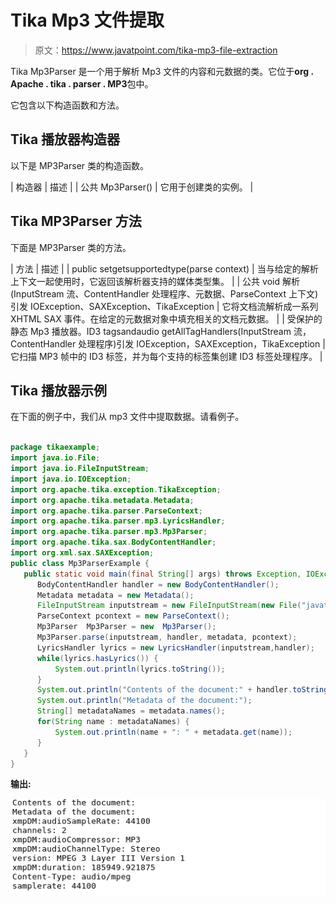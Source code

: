# Tika Mp3 文件提取

> 原文：<https://www.javatpoint.com/tika-mp3-file-extraction>

Tika Mp3Parser 是一个用于解析 Mp3 文件的内容和元数据的类。它位于**org . Apache . tika . parser . MP3**包中。

它包含以下构造函数和方法。

## Tika 播放器构造器

以下是 MP3Parser 类的构造函数。

| 构造器 | 描述 |
| 公共 Mp3Parser() | 它用于创建类的实例。 |

## Tika MP3Parser 方法

下面是 MP3Parser 类的方法。

| 方法 | 描述 |
| public set<mediatype>getsupportedtype(parse context)</mediatype> | 当与给定的解析上下文一起使用时，它返回该解析器支持的媒体类型集。 |
| 公共 void 解析(InputStream 流、ContentHandler 处理程序、元数据、ParseContext 上下文)引发 IOException、SAXException、TikaException | 它将文档流解析成一系列 XHTML SAX 事件。在给定的元数据对象中填充相关的文档元数据。 |
| 受保护的静态 Mp3 播放器。ID3 tagsandaudio getAllTagHandlers(InputStream 流，ContentHandler 处理程序)引发 IOException，SAXException，TikaException | 它扫描 MP3 帧中的 ID3 标签，并为每个支持的标签集创建 ID3 标签处理程序。 |

## Tika 播放器示例

在下面的例子中，我们从 mp3 文件中提取数据。请看例子。

```java

package tikaexample;
import java.io.File;
import java.io.FileInputStream;
import java.io.IOException;
import org.apache.tika.exception.TikaException;
import org.apache.tika.metadata.Metadata;
import org.apache.tika.parser.ParseContext;
import org.apache.tika.parser.mp3.LyricsHandler;
import org.apache.tika.parser.mp3.Mp3Parser;
import org.apache.tika.sax.BodyContentHandler;
import org.xml.sax.SAXException;
public class Mp3ParserExample {
   public static void main(final String[] args) throws Exception, IOException, SAXException, TikaException {
      BodyContentHandler handler = new BodyContentHandler();
      Metadata metadata = new Metadata();
      FileInputStream inputstream = new FileInputStream(new File("javatpoint.mp3"));
      ParseContext pcontext = new ParseContext();
      Mp3Parser  Mp3Parser = new  Mp3Parser();
      Mp3Parser.parse(inputstream, handler, metadata, pcontext);
      LyricsHandler lyrics = new LyricsHandler(inputstream,handler);
      while(lyrics.hasLyrics()) {
    	  System.out.println(lyrics.toString());
      }
      System.out.println("Contents of the document:" + handler.toString());
      System.out.println("Metadata of the document:");
      String[] metadataNames = metadata.names();
      for(String name : metadataNames) {		        
    	  System.out.println(name + ": " + metadata.get(name));
      }
   }
}

```

**输出:**

![Tika Mp3 File Extraction](img/fbe20652e7ac4746025776ff6777738e.png)